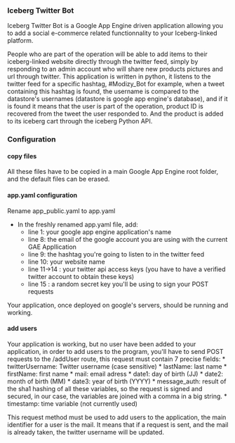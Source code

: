 ### Iceberg Twitter Bot

Iceberg Twitter Bot is a Google App Engine driven application allowing you to add a social e-commerce related functionnality to your Iceberg-linked platform. 

People who are part of the operation will be able to add items to their iceberg-linked website directly through the twitter feed, simply by responding to an admin account who will share new products pictures and url through twitter. This application is written in python, it listens to the twitter feed for a specific hashtag, #Modizy_Bot for example, when a tweet containing this hashtag is found, the username is compared to the datastore's usernames (datastore is google app engine's database), and if it is found it means that the user is part of the operation, product ID is recovered from the tweet the user responded to. And the product is added to its iceberg cart through the iceberg Python API.

### Configuration

#### copy files

All these files have to be copied in a main Google App Engine root folder, and the default files can be erased.

#### app.yaml configuration

Rename app_public.yaml to app.yaml

* In the freshly renamed app.yaml file, add:
    * line 1: your google app engine application's name 
    * line 8: the email of the google account you are using with the current GAE Appllication
    * line 9: the hashtag you're going to listen to in the twitter feed
    * line 10: your website name
    * line 11->14 : your twitter api access keys (you have to have a verified twitter account to obtain these keys)
    * line 15 : a random secret key you'll be using to sign your POST requests

Your application, once deployed on google's servers, should be running and working.

#### add users

Your application is working, but no user have been added to your application, in order to add users to the program, you'll have to send POST requests to the /addUser route, this request must contain 7 precise fields:
    * twitterUsername: Twitter username (case sensitive)
    * lastName: last name
    * firstName: first name
    * mail: email adress
    * date1: day of birth (JJ)
    * date2: month of birth (MM)
    * date3: year of birth (YYYY)
    * message_auth: result of the sha1 hashing of all these variables, so the request is signed and secured, in our case, the variables are joined with a comma in a big string.
    * timestamp: time variable (not currently used)

This request method must be used to add users to the application, the main identifier for a user is the mail. It means that if a request is sent, and the mail is already taken, the twitter username will be updated.

